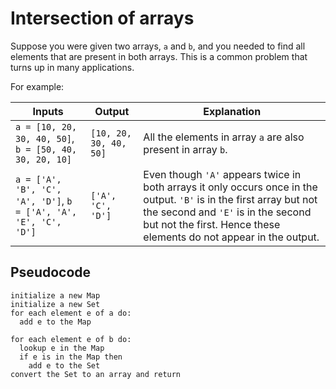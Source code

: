 # Intersection of arrays

Suppose you were given two arrays, `a` and `b`, and you needed to find all elements that are present in both arrays. This is a common problem that turns up in many applications.

For example:

| **Inputs**                                                       | **Output**             | **Explanation**                                                                                                                                                                                                                  |
| ---------------------------------------------------------------- | ---------------------- | -------------------------------------------------------------------------------------------------------------------------------------------------------------------------------------------------------------------------------- |
| `a = [10, 20, 30, 40, 50]`, `b = [50, 40, 30, 20, 10]`           | `[10, 20, 30, 40, 50]` | All the elements in array `a` are also present in array `b`.                                                                                                                                                                     |
| `a = ['A', 'B', 'C', 'A', 'D']`, `b = ['A', 'A', 'E', 'C', 'D']` | `['A', 'C', 'D']`      | Even though `'A'` appears twice in both arrays it only occurs once in the output. `'B'` is in the first array but not the second and `'E'` is in the second but not the first. Hence these elements do not appear in the output. |

## Pseudocode

```
initialize a new Map
initialize a new Set
for each element e of a do:
  add e to the Map

for each element e of b do:
  lookup e in the Map
  if e is in the Map then
    add e to the Set
convert the Set to an array and return
```
